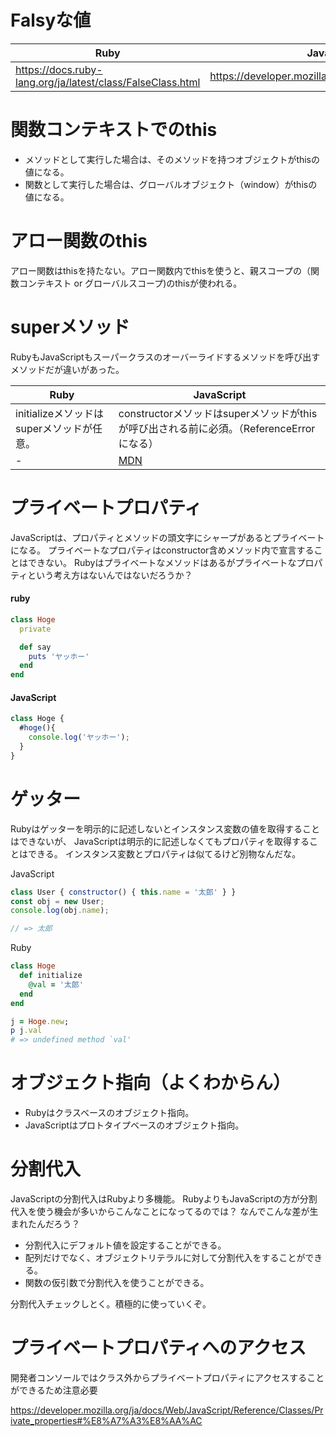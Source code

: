 # Falsyな値

Ruby | JavaScript
-- | --
https://docs.ruby-lang.org/ja/latest/class/FalseClass.html | https://developer.mozilla.org/ja/docs/Glossary/Falsy

# 関数コンテキストでのthis

* メソッドとして実行した場合は、そのメソッドを持つオブジェクトがthisの値になる。
* 関数として実行した場合は、グローバルオブジェクト（window）がthisの値になる。

# アロー関数のthis
アロー関数はthisを持たない。アロー関数内でthisを使うと、親スコープの（関数コンテキスト or グローバルスコープ)のthisが使われる。

# superメソッド

RubyもJavaScriptもスーパークラスのオーバーライドするメソッドを呼び出すメソッドだが違いがあった。

Ruby | JavaScript
-- | --
initializeメソッドはsuperメソッドが任意。 | constructorメソッドはsuperメソッドがthisが呼び出される前に必須。（ReferenceErrorになる）
\- | [MDN](https://developer.mozilla.org/ja/docs/Web/JavaScript/Reference/Classes/constructor#%E8%A7%A3%E8%AA%AC)

# プライベートプロパティ
JavaScriptは、プロパティとメソッドの頭文字にシャープがあるとプライベートになる。
プライベートなプロパティはconstructor含めメソッド内で宣言することはできない。
Rubyはプライベートなメソッドはあるがプライベートなプロパティという考え方はないんではないだろうか？

#### ruby
```ruby
class Hoge
  private

  def say
    puts 'ヤッホー'
  end
end
```

#### JavaScript
```javascript
class Hoge {
  #hoge(){
    console.log('ヤッホー');
  }
}
```

# ゲッター
Rubyはゲッターを明示的に記述しないとインスタンス変数の値を取得することはできないが、
JavaScriptは明示的に記述しなくてもプロパティを取得することはできる。
インスタンス変数とプロパティは似てるけど別物なんだな。

JavaScript
```JavaScript
class User { constructor() { this.name = '太郎' } }
const obj = new User;
console.log(obj.name);

// => 太郎
```

Ruby
```ruby
class Hoge
  def initialize
    @val = '太郎'
  end
end

j = Hoge.new;
p j.val
# => undefined method `val'
```

# オブジェクト指向（よくわからん）
* Rubyはクラスベースのオブジェクト指向。
* JavaScriptはプロトタイプベースのオブジェクト指向。

# 分割代入
JavaScriptの分割代入はRubyより多機能。
RubyよりもJavaScriptの方が分割代入を使う機会が多いからこんなことになってるのでは？
なんでこんな差が生まれたんだろう？
* 分割代入にデフォルト値を設定することができる。
* 配列だけでなく、オブジェクトリテラルに対して分割代入をすることができる。
* 関数の仮引数で分割代入を使うことができる。

分割代入チェックしとく。積極的に使っていくぞ。

# プライベートプロパティへのアクセス
開発者コンソールではクラス外からプライベートプロパティにアクセスすることができるため注意必要

https://developer.mozilla.org/ja/docs/Web/JavaScript/Reference/Classes/Private_properties#%E8%A7%A3%E8%AA%AC